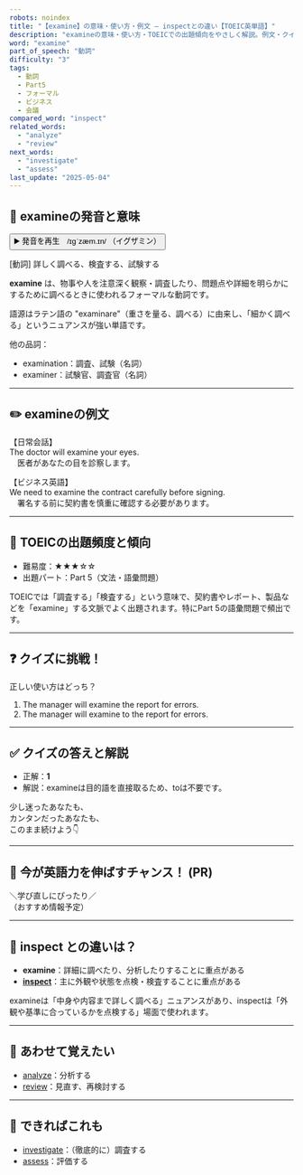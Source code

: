 ```yaml
---
robots: noindex
title: "【examine】の意味・使い方・例文 ― inspectとの違い【TOEIC英単語】"
description: "examineの意味・使い方・TOEICでの出題傾向をやさしく解説。例文・クイズ付きでinspectとの違いもわかりやすく学べます。"
word: "examine"
part_of_speech: "動詞"
difficulty: "3"
tags:
  - 動詞
  - Part5
  - フォーマル
  - ビジネス
  - 会議
compared_word: "inspect"
related_words:
  - "analyze"
  - "review"
next_words:
  - "investigate"
  - "assess"
last_update: "2025-05-04"
---
```


## 🔰 examineの発音と意味

<button class="play-audio" onclick="playTTS('examine')">
  <span class="play-audio-main">
    ▶️ 発音を再生　/ɪɡˈzæm.ɪn/
  </span>
  <span class="play-audio-sub">
    （イグザミン）
  </span>
</button>

[動詞] 詳しく調べる、検査する、試験する

**examine** は、物事や人を注意深く観察・調査したり、問題点や詳細を明らかにするために調べるときに使われるフォーマルな動詞です。

語源はラテン語の "examinare"（重さを量る、調べる）に由来し、「細かく調べる」というニュアンスが強い単語です。

他の品詞：  
- examination：調査、試験（名詞）
- examiner：試験官、調査官（名詞）

---

## ✏️ examineの例文

【日常会話】  
The doctor will examine your eyes.  
　医者があなたの目を診察します。

【ビジネス英語】  
We need to examine the contract carefully before signing.  
　署名する前に契約書を慎重に確認する必要があります。

---

## 🎯 TOEICの出題頻度と傾向

- 難易度：★★★☆☆
- 出題パート：Part 5（文法・語彙問題）

TOEICでは「調査する」「検査する」という意味で、契約書やレポート、製品などを「examine」する文脈でよく出題されます。特にPart 5の語彙問題で頻出です。

---

## ❓ クイズに挑戦！

正しい使い方はどっち？

1. The manager will examine the report for errors.  
2. The manager will examine to the report for errors.

---

## ✅ クイズの答えと解説

- 正解：**1**
- 解説：examineは目的語を直接取るため、toは不要です。

少し迷ったあなたも、  
カンタンだったあなたも、  
このまま続けよう👇️

---

## 🚀 今が英語力を伸ばすチャンス！ (PR)

<div class="info-center">
＼学び直しにぴったり／<br>  
（おすすめ情報予定）
</div>

---

## 🤔  inspect との違いは？

- **examine**：詳細に調べたり、分析したりすることに重点がある
- **[inspect](/word/inspect/)**：主に外観や状態を点検・検査することに重点がある

examineは「中身や内容まで詳しく調べる」ニュアンスがあり、inspectは「外観や基準に合っているかを点検する」場面で使われます。

---

## 🧩 あわせて覚えたい

- [analyze](/word/analyze/)：分析する
- [review](/word/review/)：見直す、再検討する

---

## 📖 できればこれも

- [investigate](/word/investigate/)：（徹底的に）調査する
- [assess](/word/assess/)：評価する

<!-- cvid: aid00_bid41 -->
